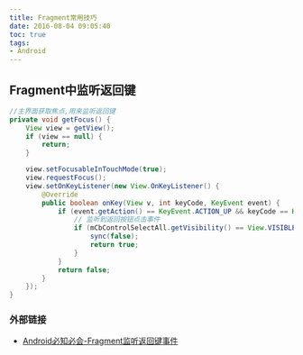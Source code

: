 ```yaml
---
title: Fragment常用技巧
date: 2016-08-04 09:05:40
toc: true
tags:
- Android
---
```


## Fragment中监听返回键
``` java
//主界面获取焦点,用来监听返回键
private void getFocus() {
    View view = getView();
    if (view == null) {
        return;
    }

    view.setFocusableInTouchMode(true);
    view.requestFocus();
    view.setOnKeyListener(new View.OnKeyListener() {
        @Override
        public boolean onKey(View v, int keyCode, KeyEvent event) {
            if (event.getAction() == KeyEvent.ACTION_UP && keyCode == KeyEvent.KEYCODE_BACK) {
                // 监听到返回按钮点击事件
                if (mCbControlSelectAll.getVisibility() == View.VISIBLE) {
                    sync(false);
                    return true;
                }
            }
            return false;
        }
    });
}
```
### 外部链接
- [Android必知必会-Fragment监听返回键事件](http://blog.csdn.net/ys743276112/article/details/51205227)